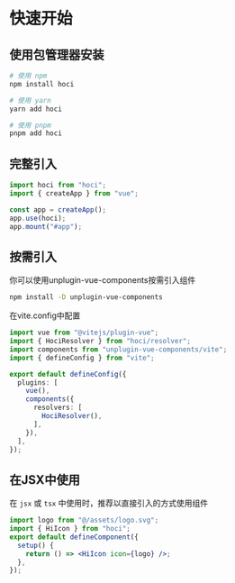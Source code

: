 # 快速开始

## 使用包管理器安装

```sh
# 使用 npm
npm install hoci

# 使用 yarn
yarn add hoci

# 使用 pnpm
pnpm add hoci

```

## 完整引入

```ts
import hoci from "hoci";
import { createApp } from "vue";

const app = createApp();
app.use(hoci);
app.mount("#app");
```

## 按需引入

你可以使用unplugin-vue-components按需引入组件

```sh
npm install -D unplugin-vue-components
```

在vite.config中配置
```ts
import vue from "@vitejs/plugin-vue";
import { HociResolver } from "hoci/resolver";
import components from "unplugin-vue-components/vite";
import { defineConfig } from "vite";

export default defineConfig({
  plugins: [
    vue(),
    components({
      resolvers: [
        HociResolver(),
      ],
    }),
  ],
});
```

## 在JSX中使用
在 `jsx` 或 `tsx` 中使用时，推荐以直接引入的方式使用组件
```jsx
import logo from "@/assets/logo.svg";
import { HiIcon } from "hoci";
export default defineComponent({
  setup() {
    return () => <HiIcon icon={logo} />;
  },
});
```
